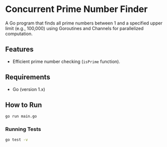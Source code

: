 # Concurrent Prime Number Finder

A Go program that finds all prime numbers between 1 and a specified upper limit (e.g., 100,000) using Goroutines and Channels for parallelized computation.

## Features

- Efficient prime number checking (`isPrime` function).

## Requirements

- Go (version 1.x)

## How to Run

```bash
go run main.go
```

### Running Tests

```bash
go test -v
```
